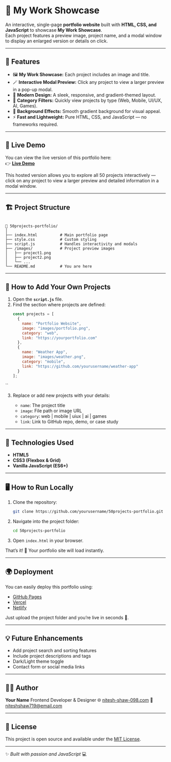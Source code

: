 
# 🎨 My Work Showcase

An interactive, single-page **portfolio website** built with **HTML, CSS, and JavaScript** to showcase **My Work Showcase**.  
Each project features a preview image, project name, and a modal window to display an enlarged version or details on click.

---

## 🚀 Features

- 🖼️ **My Work Showcase:** Each project includes an image and title.  
- 🪄 **Interactive Modal Preview:** Click any project to view a larger preview in a pop-up modal.  
- 🎨 **Modern Design:** A sleek, responsive, and gradient-themed layout.  
- 🧭 **Category Filters:** Quickly view projects by type (Web, Mobile, UI/UX, AI, Games).  
- 🌈 **Background Effects:** Smooth gradient background for visual appeal.  
- ⚡ **Fast and Lightweight:** Pure HTML, CSS, and JavaScript — no frameworks required.

---

## 🎯 Live Demo

You can view the live version of this portfolio here:  
👉 **[Live Demo](https://nitesh-shaw-098.github.io/My-Work-Showcase/)**

This hosted version allows you to explore all 50 projects interactively —  
click on any project to view a larger preview and detailed information in a modal window.

---

## 🏗️ Project Structure

```

📁 50projects-portfolio/
│
├── index.html          # Main portfolio page
├── style.css           # Custom styling
├── script.js           # Handles interactivity and modals
├── /images/            # Project preview images
│   ├── project1.png
│   ├── project2.png
│   └── ...
└── README.md           # You are here

````

---

## 🧩 How to Add Your Own Projects

1. Open the **`script.js`** file.
2. Find the section where projects are defined:
   ```js
   const projects = [
     {
       name: "Portfolio Website",
       image: "images/portfolio.png",
       category: "web",
       link: "https://yourportfolio.com"
     },
     {
       name: "Weather App",
       image: "images/weather.png",
       category: "mobile",
       link: "https://github.com/yourusername/weather-app"
     }
   ];
``

3. Replace or add new projects with your details:

   * `name`: The project title
   * `image`: File path or image URL
   * `category`: web | mobile | uiux | ai | games
   * `link`: Link to GitHub repo, demo, or case study

---

## 🧠 Technologies Used

* **HTML5**
* **CSS3 (Flexbox & Grid)**
* **Vanilla JavaScript (ES6+)**

---

## 🖥️ How to Run Locally

1. Clone the repository:

   ```bash
   git clone https://github.com/yourusername/50projects-portfolio.git
   ```
2. Navigate into the project folder:

   ```bash
   cd 50projects-portfolio
   ```
3. Open `index.html` in your browser.

That’s it! 🎉 Your portfolio site will load instantly.

---

## 🌍 Deployment

You can easily deploy this portfolio using:

* [GitHub Pages](https://pages.github.com/)
* [Vercel](https://vercel.com/)
* [Netlify](https://www.netlify.com/)

Just upload the project folder and you’re live in seconds 🚀.

---

## 💡 Future Enhancements

* Add project search and sorting features
* Include project descriptions and tags
* Dark/Light theme toggle
* Contact form or social media links

---

## 🧑‍💻 Author

**Your Name**
Frontend Developer & Designer
🌐 [nitesh-shaw-098.com](https://nitesh-shaw-dev-fx6z2d9.gamma.site/)
📧 [niteshshaw719@email.com](mailto:niteshshaw719@email.com)

---

## 🪪 License

This project is open source and available under the [MIT License](LICENSE).

---

✨ *Built with passion and JavaScript* 💻

```
